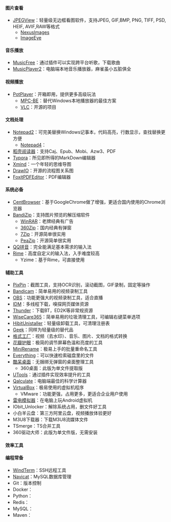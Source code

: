 #### 图片查看

- [JPEGView](https://github.com/sylikc/jpegview/releases/)：轻量级无边框看图软件，支持JPEG, GIF,BMP, PNG, TIFF, PSD, HEIF, AVIF,RAW等格式
  - [NexusImages](https://www.xiles.app/)
  - [ImageEye](https://www.fmjsoft.com/imageeye.html#main)

#### 音乐播放

- [MusicFree](https://github.com/maotoumao/MusicFree/releases)：通过插件可以实现跨平台听歌，下载歌曲
- [MusicPlayer2](https://github.com/zhongyang219/MusicPlayer2)：电脑端本地音乐播放器，麻雀虽小五脏俱全

#### 视频播放

- [PotPlayer](https://potplayer.org/)：开箱即用，提供更多高级玩法
  - [MPC-BE](https://www.123684.com/s/IAFrVv-CRBWh)：替代Windows本地播放器的最佳方案
  - [VLC](https://www.videolan.org/vlc/download-windows.html)：开源的项目

#### 文档处理

- [Notepad2](https://notepad2.com/)：可完美替换Windows记事本，代码高亮，行数显示，查找替换更方便
  - [Notepad4](https://github.com/zufuliu/notepad4)：
- [稻壳阅读器](https://www.daokeyuedu.com/)：支持Caj、Epub、Mobi、Azw3、PDF
- [Typora](https://typora.io/releases/all)：所见即所得的MarkDown编辑器
- [Xmind](https://xmind.cn/)：一个年轻的思维导图
- [DrawIO](https://github.com/jgraph/drawio-desktop/releases)：开源的流程图关系图
- [FoxitPDFEditor](https://www.foxitsoftware.cn/downloads/)：PDF编辑器

#### 系统必备

- [CentBrowser](http://www.centbrowser.cn/)：基于GoogleChrome做了增强，更适合国内使用的Chrome浏览器
- [BandiZip](https://www.bandisoft.com/bandizip/)：支持图片预览的解压缩软件
  - [WinRAR](https://www.winrar.com.cn/)：老牌经典有广告
  - [360Zip](https://yasuo.360.cn/)：国内经典有弹窗
  - [7Zip](https://7-zip.org/)：开源简单很实用
  - [PeaZip](https://github.com/peazip/PeaZip/releases)：开源简单很实用
- [QQ拼音](http://qq.pinyin.cn/)：完全能满足基本需求的输入法
- [Rime](https://rime.im/download/)：高度自定义的输入法，入手难度较高
  - Yzime：基于Rime，可直接使用

#### 辅助工具

- [PixPin](https://pixpinapp.com/)：截图工具，支持OCR识别，滚动截图，GIF录制，固定等操作
- [Bandicam](https://www.bandicam.cn/downloads/)：简单易用的视频录制工具
- [OBS](https://obsproject.com/)：功能更强大的视频录制工具，适合直播
- [IDM](https://www.internetdownloadmanager.com/)：多线程下载，嗅探网页媒体资源
- [Thunder](https://www.xunlei.com/)：下载BT，ED2K等非常规资源
- [WiseCare365](https://www.wisecleaner.com/wise-care-365.html)：简单易用的垃圾清理工具，可编辑右键菜单选项
- [HibitUnistaller](https://www.hibitsoft.ir/Uninstaller.html)：轻量级卸载工具，可清理注册表
- [Geek](https://geekuninstaller.com/download)：同样为轻量级的替代品
- [格式工厂](http://www.pcgeshi.com/)：视频（去水印）、音乐、图片、文档的格式转换
- [花瓣护眼](http://eyecare.joyfartech.com/)：极简的调节屏幕色温和亮度的工具
- [MiniRename](https://abc100.net/106/)：极易上手的批量重命名工具
- [Everything](https://www.voidtools.com/zh-cn/downloads/)：可以快速检索磁盘里的文件
- [酷呆桌面](https://www.coodesker.com/)：无捆绑无弹窗的桌面整理工具
  - 360桌面：此版为单文件提取版
- [UTools](https://u.tools/)：通过插件实现效率提升的工具
- [Qalculate](http://qalculate.github.io/)：电脑端最佳的科学计算器
- [VirtualBox](https://www.virtualbox.org/wiki/Downloads)：极易使用的虚拟机程序
  - VMware：功能更强，占用更多，更适合企业用户使用
- [雷电模拟器](https://www.ldmnq.com/)：在电脑上玩Android虚拟机
- IObit_Unlocker：解除系统占用，删文件好工具
- 小白羊云盘：第三方阿里云盘，视频播放体验更好
- M3U8下载器：下载M3U8流媒体文件
- TSmerge：TS合并工具
- 360驱动大师：此版为单文件版，无需安装

#### 效率工具



#### 编程常备

- [WindTerm](https://windterm.net/)：SSH远程工具
- [Navicat](https://www.navicat.com.cn/products#navicat)：MySQL数据库管理
- Git：版本控制
- Docker：
- Python：
- Redis：
- MySQL：
- Maven：

